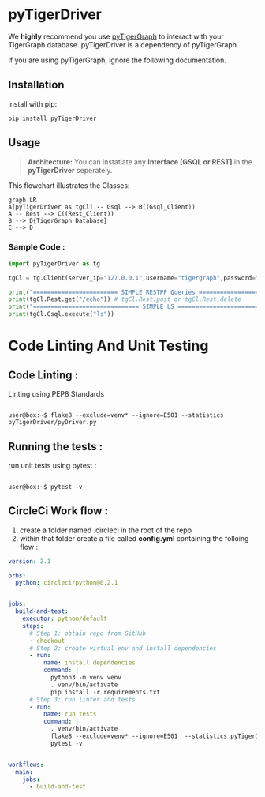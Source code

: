 
# pyTigerDriver 

We **highly** recommend you use [pyTigerGraph](https://github.com/tigergraph/pyTigerGraph) to interact with your TigerGraph database. pyTigerDriver is a dependency of pyTigerGraph.

If you are using pyTigerGraph, ignore the following documentation.

## Installation

install with pip:

```shell script
pip install pyTigerDriver
```


## Usage


> **Architecture:** You can instatiate any **Interface [GSQL or REST]** in the **pyTigerDriver** seperately.


This flowchart illustrates the Classes:

```mermaid
graph LR
A[pyTigerDriver as tgCl] -- Gsql --> B((Gsql_Client))
A -- Rest --> C((Rest_Client))
B --> D{TigerGraph Database}
C --> D
```
### Sample Code :
```python
import pyTigerDriver as tg

tgCl = tg.Client(server_ip="127.0.0.1",username="tigergraph",password="tigergraph",version="3.0.5")

print("======================== SIMPLE RESTPP Queries ==================================")
print(tgCl.Rest.get("/echo")) # tgCl.Rest.post or tgCl.Rest.delete 
print("============================== SIMPLE LS ===========================================")
print(tgCl.Gsql.execute("ls"))

```
# Code Linting And Unit Testing

## Code Linting :

Linting using PEP8 Standards

```Shell

user@box:~$ flake8 --exclude=venv* --ignore=E501 --statistics pyTigerDriver/pyDriver.py

```

## Running the tests : 

run unit tests using pytest :

```Shell

user@box:~$ pytest -v

```
## CircleCi Work flow :

1. create a folder named .circleci in the root of the repo
2. within that folder create a file called **config.yml**  containing the folloing flow :

```yaml
version: 2.1

orbs:
  python: circleci/python@0.2.1


jobs:
  build-and-test:
    executor: python/default
    steps:
      # Step 1: obtain repo from GitHub
      - checkout
      # Step 2: create virtual env and install dependencies
      - run:
          name: install dependencies
          command: |
            python3 -m venv venv
            . venv/bin/activate
            pip install -r requirements.txt
      # Step 3: run linter and tests
      - run:
          name: run tests
          command: |
            . venv/bin/activate
            flake8 --exclude=venv* --ignore=E501  --statistics pyTigerDriver/pyDriver.py
            pytest -v


workflows:
  main:
    jobs:
      - build-and-test

```
